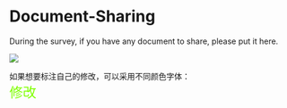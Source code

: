 # Document-Sharing
During the survey, if you have any document to share, please put it here.

![](https://ss0.baidu.com/6ONWsjip0QIZ8tyhnq/it/u=1087220583,3581664311&fm=170&s=78358E548593C2670AA2EA51030040FB&w=640&h=372&img.JPEG)

如果想要标注自己的修改，可以采用不同颜色字体：<br /> 
<font color="#7FFF00" size=5>修改</font>

